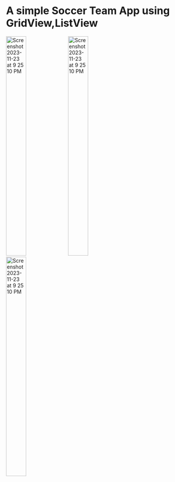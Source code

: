 # A simple Soccer Team App using GridView,ListView 

<img width="33%" height="600" alt="Screenshot 2023-11-23 at 9 25 10 PM" src="https://github.com/MuhammadBilalEllahi/Soccer/assets/67937279/537c78ea-4fac-4889-a645-3bae67b22745">
<img width="33%" height="600" alt="Screenshot 2023-11-23 at 9 25 10 PM" src="https://github.com/MuhammadBilalEllahi/Soccer/assets/67937279/20b6aaef-ab8c-48d2-9594-55e7c4dfff66">
<img width="33%" height="600" alt="Screenshot 2023-11-23 at 9 25 10 PM" src="https://github.com/MuhammadBilalEllahi/Soccer/assets/67937279/d472823e-bc48-4eb5-80c7-c88a20b8b765">

